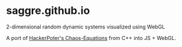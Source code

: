 # saggre.github.io
2-dimensional random dynamic systems visualized using WebGL

A port of [HackerPoter's Chaos-Equations](https://github.com/HackerPoet/Chaos-Equations) from C++ into JS + WebGL.
